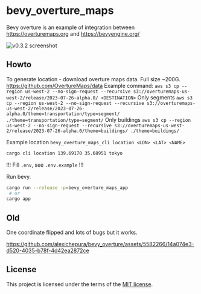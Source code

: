 # bevy_overture_maps
Bevy overture is an example of integration between <https://overturemaps.org> and <https://bevyengine.org/>

![v0.3.2 screenshot](https://github.com/alexichepura/bevy_overture_maps/assets/5582266/bb357732-953a-4b79-b759-ec26b343dff5)

## Howto
To generate location - download overture maps data. Full size ~200G.
https://github.com/OvertureMaps/data
Example command: `aws s3 cp --region us-west-2 --no-sign-request --recursive s3://overturemaps-us-west-2/release/2023-07-26-alpha.0/ <DESTINATION>`
Only segments `aws s3 cp --region us-west-2 --no-sign-request --recursive s3://overturemaps-us-west-2/release/2023-07-26-alpha.0/theme=transportation/type=segment/ ./theme=transportation/type=segment/`
Only buildings `aws s3 cp --region us-west-2 --no-sign-request --recursive s3://overturemaps-us-west-2/release/2023-07-26-alpha.0/theme=buildings/ ./theme=buildings/`

Example location
`bevy_overture_maps_cli location <LON> <LAT> <NAME>`
```sh
cargo cli location 139.69170 35.68951 tokyo
```

!!! Fill `.env`, see `.env.example` !!!

Run bevy.
```sh
cargo run --release -p=bevy_overture_maps_app
 # or
cargo app
```

## Old
One coordinate flipped and lots of bugs but it works.

https://github.com/alexichepura/bevy_overture/assets/5582266/14a074e3-d520-4035-b78f-4d42ea2872ce

## License

This project is licensed under the terms of the
[MIT license](/LICENSE-MIT).
